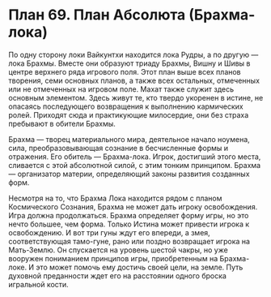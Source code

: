 # План 69. План Абсолюта (Брахма-лока)

По одну сторону локи Вайкунтхи находится лока Рудры, а по другую — лока Брахмы. Вместе они образуют триаду Брахмы, Вишну и Шивы в центре верхнего ряда игрового поля. Этот план выше всех планов творения, семи основных планов, а также всех остальных, отмеченных или не отмеченных на игровом поле. Махат также служит здесь основным элементом. Здесь живут те, кто твердо укоренен в истине, не опасаясь последующего возвращения к выполнению кармических ролей. Приходят сюда и практикующие милосердие, они без страха пребывают в обители Брахмы.

Брахма — творец материального мира, деятельное начало ноумена, сила, преобразовывающая сознание в бесчисленные формы и отражения. Его обитель — Брахма-лока. Игрок, достигший этого места, сливается с этой абсолютной силой, с этим тонким принципом. Брахма — организатор материи, определяющий законы развития созданных форм.

Несмотря на то, что Брахма Лока находится рядом с планом Космического Сознания, Брахма не может дать игроку освобождения. Игра должна продолжаться. Брахма определяет форму игры, но это нечто большее, чем форма. Только Истина может привести игрока к освобождению. И вот три гуны ждут его впереди, а змея, соответствующая тамо-гуне, рано или поздно возвращает игрока на Мать-Землю. Он спускается на уровень шестой чакры, но уже вооружен пониманием принципов игры, приобретенным на Брахма-локе. И это может помочь ему достичь своей цели, на земле. Путь духовной преданности ждет его на расстоянии одного броска игральной кости.
